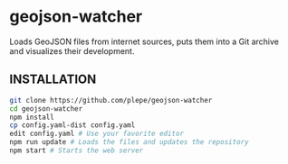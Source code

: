 # geojson-watcher
Loads GeoJSON files from internet sources, puts them into a Git archive and visualizes their development.

## INSTALLATION
```sh
git clone https://github.com/plepe/geojson-watcher
cd geojson-watcher
npm install
cp config.yaml-dist config.yaml
edit config.yaml # Use your favorite editor
npm run update # Loads the files and updates the repository
npm start # Starts the web server
```
